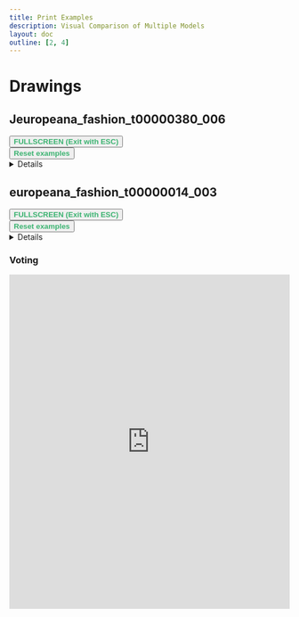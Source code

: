 ```yaml
---
title: Print Examples
description: Visual Comparison of Multiple Models
layout: doc
outline: [2, 4]
---
```


<script setup lang="ts">
import ImageSliderGithub from './components/imageslidergithub.vue' // the vue image slider example comparison component

//HTML5 Fullscreen API
const fullscreenEnabled = document.fullscreenEnabled; //check if fullscreen is possible
function enterFullscreen(elementName) {
  var element = document.getElementById(elementName);
  if(element.requestFullscreen) {
    element.requestFullscreen();
  } else if(element.msRequestFullscreen) {      // for IE11 (remove June 15, 2022)
    element.msRequestFullscreen();
  } else if(element.webkitRequestFullscreen) {  // iOS Safari
    element.webkitRequestFullscreen();
  }
}

// reset button, to keep it simple this will reset all examples. This is simply because when entering fullscreen mode, dragging/moving the image out of view, and pressing esc, the image will have 'vanished' (not in view anymore) so i thought id add a reset button
import { ref } from 'vue';
const componentKey = ref(0);

const forceRerender = () => {
  componentKey.value += 1;
};
</script>

# Drawings

## Jeuropeana_fashion_t00000380_006

<div id="example1">
<ImageSliderGithub :key="componentKey" inputImageURL='https://raw.githubusercontent.com/ksismanis/upscale/main/sources/input/europeana_fashion_t00000380_006.jpg' relativePathOutputFolder='output/europeana_fashion_t00000380_006' />
</div>
<button v-if="fullscreenEnabled" @click="enterFullscreen('example1')" style="color:mediumseagreen;"><strong>FULLSCREEN (Exit with ESC)</strong></button><br/>
<button v-if="fullscreenEnabled" @click="forceRerender()" style="color:mediumseagreen;"><strong>Reset examples</strong></button>  
<br/> 

<details>
  <summary>Details</summary>
  <p>

<!-- Input Image: 480x320 pixels -->

Input Image: [Image](https://github.com/ksismanis/upscale/blob/main/sources/input/europeana_fashion_t00000380_006.jpg)

Output Images: [Github Folder](https://github.com/ksismanis/upscale/tree/main/sources/output/europeana_fashion_t00000380_006)


</p>
</details>  
 
## europeana_fashion_t00000014_003

<div id="example2">
<ImageSliderGithub :key="componentKey" inputImageURL='https://raw.githubusercontent.com/ksismanis/upscale/main/sources/input/europeana_fashion_t00000014_003.jpg' relativePathOutputFolder='output/europeana_fashion_t00000014_003' />
</div>
<button v-if="fullscreenEnabled" @click="enterFullscreen('example2')" style="color:mediumseagreen;"><strong>FULLSCREEN (Exit with ESC)</strong></button><br/>
<button v-if="fullscreenEnabled" @click="forceRerender()" style="color:mediumseagreen;"><strong>Reset examples</strong></button>  
<br/> 

<details>
  <summary>Details</summary>
  <p>

<!-- Input Image: 480x320 pixels -->

Input Image: [Image](https://github.com/ksismanis/upscale/blob/main/sources/input/europeana_fashion_t00000014_003.jpg)

Output Images: [Github Folder](https://github.com/ksismanis/upscale/tree/main/sources/output/europeana_fashion_t00000014_003)
</p>
</details>  


### Voting

<div class="strawpoll-embed" id="strawpoll_QrgeVNGxOZp" style="height: 600px; width: 100%; margin: 0 auto; display: flex; flex-direction: column;">
<iframe title="StrawPoll Embed" id="strawpoll_iframe_QrgeVNGxOZp" src="https://strawpoll.com/embed/polls/05ZdWq9Q4g6" style="position: static; visibility: visible; display: block; width: 100%; flex-grow: 1;" frameborder="0" allowfullscreen allowtransparency>Loading...</iframe>
<!-- <script async src="https://cdn.strawpoll.com/dist/widgets.js" charset="utf-8"></script> -->
</div>
<br/>

<!-- <div class="strawpoll-embed" id="strawpoll_05ZdWq9Q4g6" style="height: 644px; max-width: 640px; width: 100%; margin: 0 auto; display: flex; flex-direction: column;"><iframe title="StrawPoll Embed" id="strawpoll_iframe_05ZdWq9Q4g6" src="https://strawpoll.com/embed/polls/05ZdWq9Q4g6" style="position: static; visibility: visible; display: block; width: 100%; flex-grow: 1;" frameborder="0" allowfullscreen allowtransparency>Loading...</iframe><script async src="https://cdn.strawpoll.com/dist/widgets.js" charset="utf-8"></script></div> -->